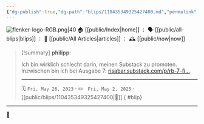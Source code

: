 ```yaml
---
{"dg-publish":true,"dg-path":"blips/110435349325427400.md","permalink":"/blips/110435349325427400/","title":"philipp on mastodon @ 2023-05-26"}
---
```



<div class="transclusion internal-embed is-loaded"><div class="markdown-embed">




![flenker-logo-RGB.png|40](/img/user/attachments/flenker-logo-RGB.png)
🏠 [[public/Index\|home]]  ⋮ 🗣️ [[public/all-blips\|blips]] ⋮  📝 [[public/All Articles\|articles]]  ⋮ 🕰️ [[public/now\|now]]


</div></div>


> [!summary] **philipp**:
>
> Ich bin wirklich schlecht darin, meinen Substack zu promoten. Inzwischen bin ich bei Ausgabe 7: [risabar.substack.com/p/rb-7-fi…](https://risabar.substack.com/p/rb-7-finde-junge-willige-offiziere)
> - - -
>
> 🗓️ <code>Fri, May 26, 2023</code>  · ✏️ <code> Fri, May 2, 2025</code>  · [[public/blips/110435349325427400\|🔗]]
{ #blip}


- - -

 👾
